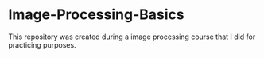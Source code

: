 # Image-Processing-Basics
 This repository was created during a image processing course that I did for practicing purposes.

